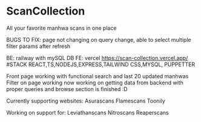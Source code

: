 # ScanCollection
All your favorite manhwa scans in one place

BUGS TO FIX: page not changing on query change,  able to select multiple filter params after refresh

BE: railway with mySQL DB
FE: vercel
https://scan-collection.vercel.app/
#STACK
REACT,TS,NODEJS,EXPRESS,TAILWIND CSS,MYSQL, PUPPETTER

Front page working with functional search and last 20 updated manhwas
Filter on page working now working on getting data from backend with proper queries and browse section is finished :D


Currently supporting websites:
Asurascans
Flamescans
Toonily

Working on support for:
Leviathanscans
Nitroscans
Reaperscans
